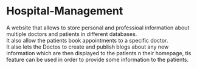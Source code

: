 # Hospital-Management

A website that allows to store personal and professioal information about multiple doctors and patients in different databases. <br>
It also allow the patients book appointments to a specific doctor.<br>
It also lets the Doctos to create and publish blogs about any new information which are then displayed to the patients n their homepage, tis feature can be used in order to provide some information to the patients.<br>

